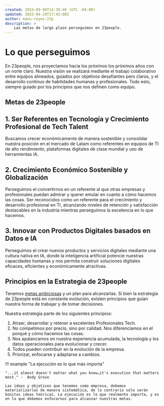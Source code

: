 ```yaml
---
created: 2024-09-06T14:39:48 (UTC -04:00)
updated: 2025-04-29T17:43:00Z
author: manu-reyes-23p
description: >
    Las metas de largo plazo perseguimos en 23people.
---
```


# Lo que perseguimos

En 23people, nos proyectamos hacia los próximos los próximos años con un norte claro. Nuestra visión se realizará mediante el trabajo colaborativo entre equipos alineados, guiados por objetivos desafiantes pero claros, y el desarrollo continuo de habilidades humanas y profesionales. Todo esto, siempre guiado por los principios que nos definen como equipo.

## Metas de 23people

## 1. Ser Referentes en Tecnología y Crecimiento Profesional de Tech Talent

Buscamos crecer económicamente de manera sostenible y consolidar nuestra posición en el mercado de Latam como referentes en equipos de TI de alto rendimiento,  plataformas digitales de clase mundial y uso de herramientas IA.

## 2. Crecimiento Económico Sostenible y Globalización

Perseguimos el convertirnos en un referente al que otras empresas y profesionales puedan admirar y querer emular en cuanto a cómo hacemos las cosas. Ser reconocidos como un referente para el crecimiento y desarrollo profesional en TI, alcanzando niveles de retención y satisfacción destacables en la industria mientras perseguimos la excelencia en lo que hacemos.

## 3. Innovar con Productos Digitales basados en Datos e IA

Perseguimos el crear nuevos productos y servicios digitales mediante una cultura nativa en IA, donde la inteligencia artificial potencie nuestras capacidades humanas y nos permita construir soluciones digitales eficaces, eficientes y económicamente atractivas.

## Principios en la Estrategia de 23people

Tenemos [metas ambiciosas](goals.md) y un plan para alcanzarlas. Si bien la estrategia de 23people está en constante evolución, existen principios que guían nuestra forma de trabajar y de tomar decisiones.

Nuestra estrategia parte de los siguientes principios:

1. Atraer, desarrollar y retener a excelentes Profesionales Tech.
2. No competimos por precio, sino por calidad. Nos diferenciamos en el porqué y cómo hacemos las cosas.
3. Nos apalancamos en nuestra experiencia acumulada, la tecnología y los datos operacionales para evolucionar y crecer.
4. Todos pueden contribuir en la evolución de la empresa.
5. Priorizar, enfocarse y adaptarse a cambios.

!!! example "La ejecución es lo que más importa"

    "...it almost doesn't matter what you know…it's execution that matters most." -  Andy Grove

    Las ideas y objetivos que tenemos como empresa, debemos materializarlas de manera sistemática, de lo contrario solo serán bonitas ideas teóricas. La ejecución es lo que realmente importa, y es en lo que debemos enfocarnos para alcanzar nuestras metas.
